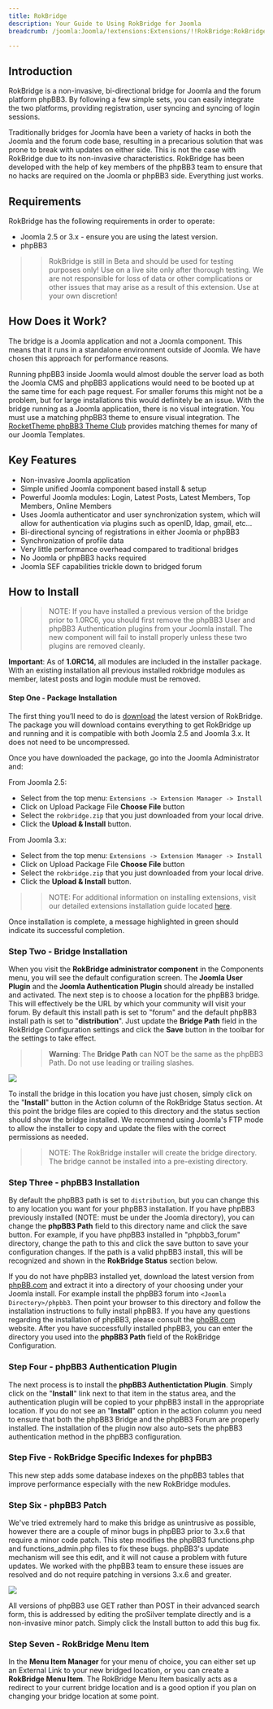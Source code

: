 ```yaml
---
title: RokBridge
description: Your Guide to Using RokBridge for Joomla
breadcrumb: /joomla:Joomla/!extensions:Extensions/!!RokBridge:RokBridge

---
```


Introduction
-----

RokBridge is a non-invasive, bi-directional bridge for Joomla and the forum platform phpBB3. By following a few simple sets, you can easily integrate the two platforms, providing registration, user syncing and syncing of login sessions.

Traditionally bridges for Joomla have been a variety of hacks in both the Joomla and the forum code base, resulting in a precarious solution that was prone to break with updates on either side. This is not the case with RokBridge due to its non-invasive characteristics. RokBridge has been developed with the help of key members of the phpBB3 team to ensure that no hacks are required on the Joomla or phpBB3 side. Everything just works.

Requirements
-----

RokBridge has the following requirements in order to operate:

* Joomla 2.5 or 3.x - ensure you are using the latest version.
* phpBB3

>> RokBridge is still in Beta and should be used for testing purposes only! Use on a live site only after thorough testing. We are not responsible for loss of data or other complications or other issues that may arise as a result of this extension. Use at your own discretion!

How Does it Work?
-----

The bridge is a Joomla application and not a Joomla component. This means that it runs in a standalone environment outside of Joomla. We have chosen this approach for performance reasons. 

Running phpBB3 inside Joomla would almost double the server load as both the Joomla CMS and phpBB3 applications would need to be booted up at the same time for each page request. For smaller forums this might not be a problem, but for large installations this would definitely be an issue. With the bridge running as a Joomla application, there is no visual integration. You must use a matching phpBB3 theme to ensure visual integration. The [RocketTheme phpBB3 Theme Club][theme] provides matching themes for many of our Joomla Templates.

Key Features
-----

* Non-invasive Joomla application
* Simple unified Joomla component based install & setup
* Powerful Joomla modules: Login, Latest Posts, Latest Members, Top Members, Online Members
* Uses Joomla authenticator and user synchronization system, which will allow for authentication via plugins such as openID, ldap, gmail, etc...
* Bi-directional syncing of registrations in either Joomla or phpBB3
* Synchronization of profile data
* Very little performance overhead compared to traditional bridges
* No Joomla or phpBB3 hacks required
* Joomla SEF capabilities trickle down to bridged forum

How to Install
--------------

>> NOTE: If you have installed a previous version of the bridge prior to 1.0RC6, you should first remove the phpBB3 User and phpBB3 Authentication plugins from your Joomla install. The new component will fail to install properly unless these two plugins are removed cleanly.

**Important**: As of **1.0RC14**, all modules are included in the installer package. With an existing installation all previous installed rokbridge modules as member, latest posts and login module must be removed.

#### Step One - Package Installation

The first thing you’ll need to do is [download][download] the latest version of RokBridge. The package you will download contains everything to get RokBridge up and running and it is compatible with both Joomla 2.5 and Joomla 3.x. It does not need to be uncompressed. 

Once you have downloaded the package, go into the Joomla Administrator and:

From Joomla 2.5:

* Select from the top menu: `Extensions -> Extension Manager -> Install`
* Click on Upload Package File **Choose File** button
* Select the `rokbridge.zip` that you just downloaded from your local drive.
* Click the **Upload & Install** button.

From Joomla 3.x:

* Select from the top menu: `Extensions -> Extension Manager -> Install`
* Click on Upload Package File **Choose File** button
* Select the `rokbridge.zip` that you just downloaded from your local drive.
* Click the **Upload & Install** button.

>> NOTE: For additional information on installing extensions, visit our detailed extensions installation guide located [here][install].

Once installation is complete, a message highlighted in green should indicate its successful completion.

### Step Two - Bridge Installation

When you visit the **RokBridge administrator component** in the Components menu, you will see the default configuration screen. The **Joomla User Plugin** and the **Joomla Authentication Plugin** should already be installed and activated. The next step is to choose a location for the phpBB3 bridge. This will effectively be the URL by which your community will visit your forum. By default this install path is set to "forum" and the default phpBB3 install path is set to "**distribution**". Just update the **Bridge Path** field in the RokBridge Configuration settings and click the **Save** button in the toolbar for the settings to take effect. 

>> **Warning**: The **Bridge Path** can NOT be the same as the phpBB3 Path. Do not use leading or trailing slashes.

![][rokbridge1]

To install the bridge in this location you have just chosen, simply click on the "**Install**" button in the Action column of the RokBridge Status section. At this point the bridge files are copied to this directory and the status section should show the bridge installed. We recommend using Joomla's FTP mode to allow the installer to copy and update the files with the correct permissions as needed.

>> NOTE: The RokBridge installer will create the bridge directory. The bridge cannot be installed into a pre-existing directory.

### Step Three - phpBB3 Installation

By default the phpBB3 path is set to `distribution`, but you can change this to any location you want for your phpBB3 installation. If you have phpBB3 previously installed (NOTE: must be under the Joomla directory), you can change the **phpBB3 Path** field to this directory name and click the save button. For example, if you have phpBB3 installed in "phpbb3_forum" directory, change the path to this and click the save button to save your configuration changes. If the path is a valid phpBB3 install, this will be recognized and shown in the **RokBridge Status** section below.

If you do not have phpBB3 installed yet, download the latest version from [phpBB.com][phpbb] and extract it into a directory of your choosing under your Joomla install. For example install the phpBB3 forum into `<Joomla Directory>/phpbb3`. Then point your browser to this directory and follow the installation instructions to fully install phpBB3. If you have any questions regarding the installation of phpBB3, please consult the [phpBB.com][phpbb] website. After you have successfully installed phpBB3, you can enter the directory you used into the **phpBB3 Path** field of the RokBridge Configuration.

### Step Four - phpBB3 Authentication Plugin

The next process is to install the **phpBB3 Authentictation Plugin**. Simply click on the "**Install**" link next to that item in the status area, and the authentication plugin will be copied to your phpBB3 install in the appropriate location. If you do not see an "**Install**" option in the action column you need to ensure that both the phpBB3 Bridge and the phpBB3 Forum are properly installed. The installation of the plugin now also auto-sets the phpBB3 authentication method in the phpBB3 configuration.

### Step Five - RokBridge Specific Indexes for phpBB3

This new step adds some database indexes on the phpBB3 tables that improve performance especially with the new RokBridge modules.

### Step Six - phpBB3 Patch

We've tried extremely hard to make this bridge as unintrusive as possible, however there are a couple of minor bugs in phpBB3 prior to 3.x.6 that require a minor code patch. This step modifies the phpBB3 functions.php and functions_admin.php files to fix these bugs. phpBB3's update mechanism will see this edit, and it will not cause a problem with future updates. We worked with the phpBB3 team to ensure these issues are resolved and do not require patching in versions 3.x.6 and greater.

![][rokbridge2]

All versions of phpBB3 use GET rather than POST in their advanced search form, this is addressed by editing the proSilver template directly and is a non-invasive minor patch. Simply click the Install button to add this bug fix.

### Step Seven - RokBridge Menu Item

In the **Menu Item Manager** for your menu of choice, you can either set up an External Link to your new bridged location, or you can create a **RokBridge Menu Item**. The RokBridge Menu Item basically acts as a redirect to your current bridge location and is a good option if you plan on changing your bridge location at some point.

[featured]: assets/rokbridge.jpeg
[download]: http://www.rockettheme.com/extensions-joomla/rokbridge
[rokbridge1]: assets/rokbridge_1.jpg
[rokbridge2]: assets/rokbridge_2.jpg
[gantrywidget]: assets/wp_RokBridge_gantrywidget.jpeg
[phpbb]: http://phpbb.com
[theme]: http://www.rockettheme.com/phpbb3
[install]: ../../platform/extensions.md